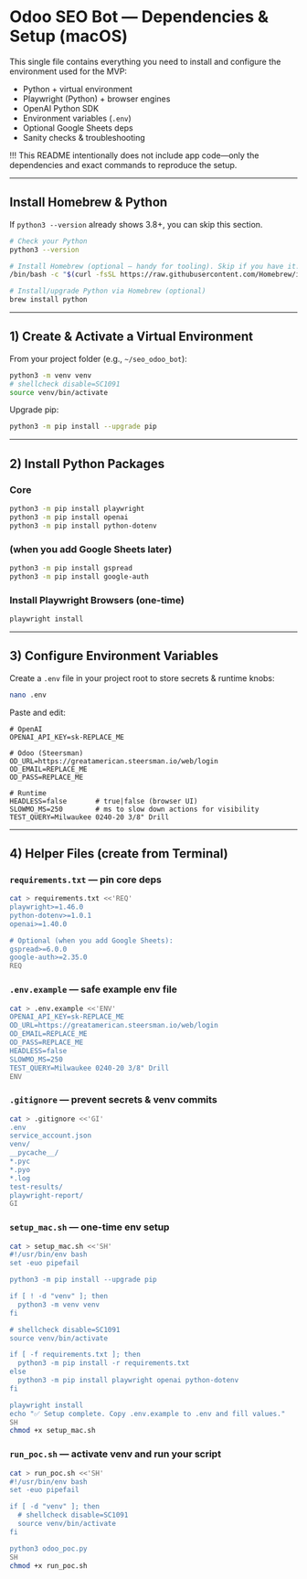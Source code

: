# Odoo SEO Bot — Dependencies & Setup (macOS)

This single file contains everything you need to install and configure the environment used for the MVP:

- Python + virtual environment  
- Playwright (Python) + browser engines  
- OpenAI Python SDK  
- Environment variables (`.env`)  
- Optional Google Sheets deps  
- Sanity checks & troubleshooting  

!!! This README intentionally does not include app code—only the dependencies and exact commands to reproduce the setup.

---

## Install Homebrew & Python

If `python3 --version` already shows 3.8+, you can skip this section.

```bash
# Check your Python
python3 --version

# Install Homebrew (optional — handy for tooling). Skip if you have it.
/bin/bash -c "$(curl -fsSL https://raw.githubusercontent.com/Homebrew/install/HEAD/install.sh)"

# Install/upgrade Python via Homebrew (optional)
brew install python
```

---

## 1) Create & Activate a Virtual Environment

From your project folder (e.g., `~/seo_odoo_bot`):

```bash
python3 -m venv venv
# shellcheck disable=SC1091
source venv/bin/activate
```

Upgrade pip:

```bash
python3 -m pip install --upgrade pip
```

---

## 2) Install Python Packages

### Core
```bash
python3 -m pip install playwright
python3 -m pip install openai
python3 -m pip install python-dotenv
```

### (when you add Google Sheets later)
```bash
python3 -m pip install gspread
python3 -m pip install google-auth
```

### Install Playwright Browsers (one-time)
```bash
playwright install
```

---

## 3) Configure Environment Variables

Create a `.env` file in your project root to store secrets & runtime knobs:

```bash
nano .env
```

Paste and edit:

```env
# OpenAI
OPENAI_API_KEY=sk-REPLACE_ME

# Odoo (Steersman)
OD_URL=https://greatamerican.steersman.io/web/login
OD_EMAIL=REPLACE_ME
OD_PASS=REPLACE_ME

# Runtime
HEADLESS=false       # true|false (browser UI)
SLOWMO_MS=250        # ms to slow down actions for visibility
TEST_QUERY=Milwaukee 0240-20 3/8" Drill
```

---

## 4) Helper Files (create from Terminal)

### `requirements.txt` — pin core deps
```bash
cat > requirements.txt <<'REQ'
playwright>=1.46.0
python-dotenv>=1.0.1
openai>=1.40.0

# Optional (when you add Google Sheets):
gspread>=6.0.0
google-auth>=2.35.0
REQ
```

### `.env.example` — safe example env file
```bash
cat > .env.example <<'ENV'
OPENAI_API_KEY=sk-REPLACE_ME
OD_URL=https://greatamerican.steersman.io/web/login
OD_EMAIL=REPLACE_ME
OD_PASS=REPLACE_ME
HEADLESS=false
SLOWMO_MS=250
TEST_QUERY=Milwaukee 0240-20 3/8" Drill
ENV
```

### `.gitignore` — prevent secrets & venv commits
```bash
cat > .gitignore <<'GI'
.env
service_account.json
venv/
__pycache__/
*.pyc
*.pyo
*.log
test-results/
playwright-report/
GI
```

### `setup_mac.sh` — one-time env setup
```bash
cat > setup_mac.sh <<'SH'
#!/usr/bin/env bash
set -euo pipefail

python3 -m pip install --upgrade pip

if [ ! -d "venv" ]; then
  python3 -m venv venv
fi

# shellcheck disable=SC1091
source venv/bin/activate

if [ -f requirements.txt ]; then
  python3 -m pip install -r requirements.txt
else
  python3 -m pip install playwright openai python-dotenv
fi

playwright install
echo "✅ Setup complete. Copy .env.example to .env and fill values."
SH
chmod +x setup_mac.sh
```

### `run_poc.sh` — activate venv and run your script
```bash
cat > run_poc.sh <<'SH'
#!/usr/bin/env bash
set -euo pipefail

if [ -d "venv" ]; then
  # shellcheck disable=SC1091
  source venv/bin/activate
fi

python3 odoo_poc.py
SH
chmod +x run_poc.sh
```






